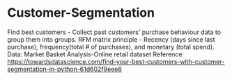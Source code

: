 # Customer-Segmentation
Find best customers - Collect past customers' purchase behaviour data to group them into groups.
RFM matrix principle - Recency (days since last purchase), frequency(total # of purchases), and monetary (total spend). 
Data: Market Basket Analysis-Online retail dataset
Reference https://towardsdatascience.com/find-your-best-customers-with-customer-segmentation-in-python-61d602f9eee6
